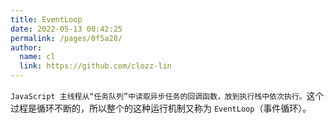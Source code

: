 ```yaml
---
title: EventLoop
date: 2022-05-13 00:42:25
permalink: /pages/0f5a28/
author: 
  name: cl
  link: https://github.com/clozz-lin
---
```

`JavaScript 主线程从“任务队列”中读取异步任务的回调函数，放到执行栈中依次执行。`这个过程是循环不断的，所以整个的这种运行机制又称为 `EventLoop`（事件循环）。